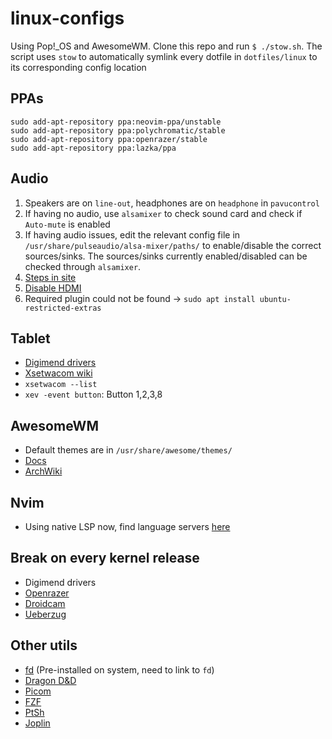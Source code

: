 # linux-configs

Using Pop!\_OS and AwesomeWM. Clone this repo and run `$ ./stow.sh`. The script
uses `stow` to automatically symlink every dotfile in `dotfiles/linux` to its
corresponding config location

## PPAs
```
sudo add-apt-repository ppa:neovim-ppa/unstable
sudo add-apt-repository ppa:polychromatic/stable
sudo add-apt-repository ppa:openrazer/stable
sudo add-apt-repository ppa:lazka/ppa
```

## Audio

1. Speakers are on `line-out`, headphones are on `headphone` in `pavucontrol`
2. If having no audio, use `alsamixer` to check sound card and check if
   `Auto-mute` is enabled
3. If having audio issues, edit the relevant config file in
   `/usr/share/pulseaudio/alsa-mixer/paths/` to enable/disable the correct
   sources/sinks. The sources/sinks currently enabled/disabled can be checked
   through `alsamixer`.
4. [Steps in
   site](https://unix.stackexchange.com/questions/602613/how-to-switch-between-headphones-and-speakers-without-disconnecting)
5. [Disable HDMI](https://askubuntu.com/questions/228619/disable-sound-through-hdmi-permanently)
6. Required plugin could not be found -> `sudo apt install ubuntu-restricted-extras`

## Tablet

- [Digimend
  drivers](https://github.com/Huion-Linux/DIGImend-kernel-drivers-for-Huion)
- [Xsetwacom
  wiki](https://wiki.archlinux.org/index.php/Wacom_tablet#Mapping_pad_buttons_to_function_keys)
- `xsetwacom --list`
- `xev -event button`: Button 1,2,3,8

## AwesomeWM

- Default themes are in `/usr/share/awesome/themes/`
- [Docs](https://awesomewm.org/doc/api/index.html)
- [ArchWiki](https://wiki.archlinux.org/title/Awesome)

## Nvim

- Using native LSP now, find language servers [here](https://github.com/neovim/nvim-lspconfig/blob/master/doc/server_configurations.md)

## Break on every kernel release

- Digimend drivers
- [Openrazer](https://openrazer.github.io/#download)
- [Droidcam](https://www.dev47apps.com/droidcam/linux/)
- [Ueberzug](https://github.com/seebye/ueberzug)

## Other utils

- [fd](https://github.com/sharkdp/fd#installation) (Pre-installed on system, need to link to `fd`)
- [Dragon D&D](https://github.com/mwh/dragon)
- [Picom](https://github.com/yshui/picom)
- [FZF](https://github.com/junegunn/fzf)
- [PtSh](https://github.com/jszczerbinsky/ptSh)
- [Joplin](https://joplinapp.org/terminal/)
